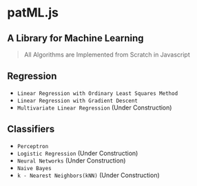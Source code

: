 # patML.js
## A Library for Machine Learning


> All Algorithms are Implemented from Scratch in Javascript

## Regression

- `Linear Regression with Ordinary Least Squares Method`
- `Linear Regression with Gradient Descent`
- `Multivariate Linear Regression` (Under Construction)

## Classifiers

- `Perceptron`
- `Logistic Regression` (Under Construction)
- `Neural Networks` (Under Construction)
- `Naive Bayes`
- `k - Nearest Neighbors(kNN)` (Under Construction)
